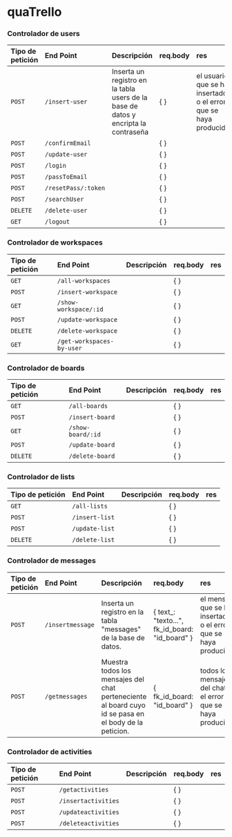 # quaTrello

### Controlador de users
| Tipo de petición | End Point | Descripción   | req.body | res |
| :-------- | :------- | :------------------------- | :----- | :-------- |
| `POST` | `/insert-user` | Inserta un registro en la tabla users de la base de datos y encripta la contraseña| { }  | el usuario que se ha insertado o el error que se haya producido |
| `POST` | `/confirmEmail` | | { }  |  |
| `POST` | `/update-user` | | { }  | |
| `POST` | `/login` | | { }  |  |
| `POST` | `/passToEmail` | | { }  | |
| `POST` | `/resetPass/:token` | | { }  | |
| `POST` | `/searchUser` | | { }  |  |
| `DELETE` | `/delete-user` | | { }  |  |
| `GET` | `/logout` | | { }  |  |

### Controlador de workspaces
| Tipo de petición | End Point | Descripción   | req.body | res |
| :-------- | :------- | :------------------------- | :----- | :-------- |
| `GET` | `/all-workspaces` | | { }  | |
| `POST` | `/insert-workspace` | | { }  |  |
| `GET` | `/show-workspace/:id` | | { }  | |
| `POST` | `/update-workspace` | | { }  |  |
| `DELETE` | `/delete-workspace` | | { }  |  |
| `GET` | `/get-workspaces-by-user` | | { }  |  |

### Controlador de boards
| Tipo de petición | End Point | Descripción   | req.body | res |
| :-------- | :------- | :------------------------- | :----- | :-------- |
| `GET` | `/all-boards` | | { }  | |
| `POST` | `/insert-board` | | { }  |  |
| `GET` | `/show-board/:id` | | { }  | |
| `POST` | `/update-board` | | { }  |  |
| `DELETE` | `/delete-board` | | { }  |  |

### Controlador de lists
| Tipo de petición | End Point | Descripción   | req.body | res |
| :-------- | :------- | :------------------------- | :----- | :-------- |
| `GET` | `/all-lists` | | { }  | |
| `POST` | `/insert-list` | | { }  |  |
| `POST` | `/update-list` | | { }  |  |
| `DELETE` | `/delete-list` | | { }  |  |

### Controlador de messages
| Tipo de petición | End Point | Descripción   | req.body | res |
| :-------- | :------- | :------------------------- | :----- | :-------- |
| `POST` | `/insertmessage` | Inserta un registro en la tabla "messages" de la base de datos. | { text_: "texto...", fk_id_board: "id_board" }  | el mensaje que se ha insertado o el error que se haya producido |
| `POST` | `/getmessages` | Muestra todos los mensajes del chat perteneciente al board cuyo id se pasa en el body de la peticion.| { fk_id_board: "id_board" }  | todos los mensajes del chat o el error que se haya producido. |

### Controlador de activities
| Tipo de petición | End Point | Descripción   | req.body | res |
| :-------- | :------- | :------------------------- | :----- | :-------- |
| `POST` | `/getactivities` | | { }  |  |
| `POST` | `/insertactivities` | | { }  |  |
| `POST` | `/updateactivities` | | { }  |  |
| `POST` | `/deleteactivities` | | { }  |  |

